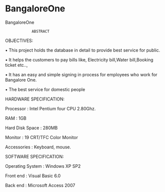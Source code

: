 # BangaloreOne
BangaloreOne


     			ABSTRACT

OBJECTIVES:

•	This project holds the database in detail to provide best service for public.

•	It helps the customers to pay bills like, Electricity bill,Water bill,Booking ticket etc..,

•	It has an easy and simple signing in process for employees who work for Bangalore One.

•	The best service for domestic people



HARDWARE  SPECIFICATION:

Processor                 :     Intel Pentium four CPU 2.80Ghz.

RAM                       :     1GB

Hard Disk Space     :     280MB

Monitor                   :     19 CRT/TFC Color Monitor

Accessories             :      Keyboard, mouse.


SOFTWARE SPECIFICATION:

Operating System   :      Windows XP SP2

Front end                :      Visual Basic 6.0
 
Back end                 :      Microsoft Access 2007



